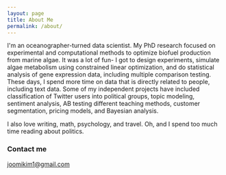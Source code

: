 ```yaml
---
layout: page
title: About Me
permalink: /about/
---
```


I'm an oceanographer-turned data scientist. My PhD research focused on experimental and computational methods to optimize biofuel production from marine algae. It was a lot of fun- I got to design experiments, simulate algae metabolism using constrained linear optimization, and do statistical analysis of gene expression data, including multiple comparison testing. These days, I spend more time on data that is directly related to people, including text data. Some of my independent projects have included classification of Twitter users into political groups, topic modeling, sentiment analysis, AB testing different teaching methods, customer segmentation, pricing models, and Bayesian analysis. 


I also love writing, math, psychology, and travel. Oh, and I spend too much time reading about politics.


### Contact me
[joomikim1@gmail.com](mailto:joomikim1@gmail.com)
